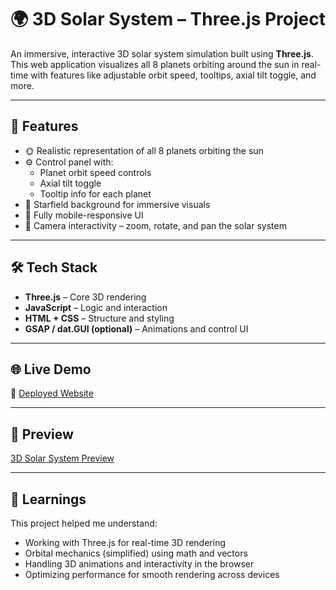 # 🌍 3D Solar System – Three.js Project

An immersive, interactive 3D solar system simulation built using **Three.js**. This web application visualizes all 8 planets orbiting around the sun in real-time with features like adjustable orbit speed, tooltips, axial tilt toggle, and more.

---

## 🚀 Features

- 🌞 Realistic representation of all 8 planets orbiting the sun
- ⚙️ Control panel with:
  - Planet orbit speed controls
  - Axial tilt toggle
  - Tooltip info for each planet
- 🌌 Starfield background for immersive visuals
- 📱 Fully mobile-responsive UI
- 🎥 Camera interactivity – zoom, rotate, and pan the solar system

---

## 🛠️ Tech Stack

- **Three.js** – Core 3D rendering
- **JavaScript** – Logic and interaction
- **HTML + CSS** – Structure and styling
- **GSAP / dat.GUI (optional)** – Animations and control UI

---

## 🌐 Live Demo

🔗 [Deployed Website]([https://your-deployment-url.com](https://cute-faloodeh-745e31.netlify.app))

---

## 📸 Preview

[3D Solar System Preview]([https://drive.google.com/file/d/1AMF1TXU9nF3w1V0Wps8Rt1aAHpuyKhjW/view?usp=drive_link])

---

## 🧠 Learnings

This project helped me understand:
- Working with Three.js for real-time 3D rendering
- Orbital mechanics (simplified) using math and vectors
- Handling 3D animations and interactivity in the browser
- Optimizing performance for smooth rendering across devices

